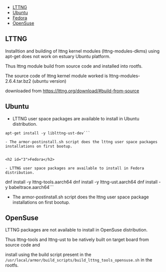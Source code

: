* [LTTNG](#1)
* [Ubuntu](#2)
* [Fedora](#3)
* [OpenSuse](#4)

<h2 id="1">LTTNG</h2>

Installtion and building of lttng kernel modules (lttng-modules-dkms) using apt-get does not work on estuary Ubuntu platform.

Thus lttng module build from source code and installed into rootfs.

The source code of lttng kernel module worked is lttng-modules-2.6.4.tar.bz2 (ubuntu version)

downloaded from https://lttng.org/download/#build-from-source

<h2 id="2">Ubuntu</h2>

- LTTNG user space packages are available to install in Ubuntu distribution.

```apt-get install -y lttng-tools
apt-get install -y liblttng-ust-dev```

- The armor-postinstall.sh script does the lttng user space packages installations on first bootup.


<h2 id="3">Fedora</h2>

- LTTNG user space packages are available to install in Fedora distribution.
```
dnf install -y lttng-tools.aarch64
dnf install -y lttng-ust.aarch64
dnf install -y babeltrace.aarch64```

- The armor-postinstall.sh script does the lttng user space package installations on first bootup.


<h2 id="4">OpenSuse</h2>

LTTNG packages are not available to install in OpenSuse distribution.

Thus lttng-tools and lttng-ust to be natively built on target board from source code and

install using the build script present in the `/usr/local/armor/build_scripts/build_lttng_tools_opensuse.sh`
in the rootfs.  

